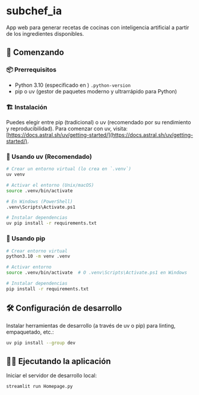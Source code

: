 # subchef_ia

App web para generar recetas de cocinas con inteligencia artificial a partir de los ingredientes disponibles.

## 🚀 Comenzando

### 📦 Prerrequisitos

- Python 3.10 (especificado en ) `.python-version`
- pip o uv (gestor de paquetes moderno y ultrarrápido para Python)

### 🏗️ Instalación

Puedes elegir entre pip (tradicional) o uv (recomendado por su rendimiento y reproducibilidad). Para comenzar con uv,
visita: [https://docs.astral.sh/uv/getting-started/](https://docs.astral.sh/uv/getting-started/).

### 🔧 Usando uv (Recomendado)

```bash
# Crear un entorno virtual (lo crea en `.venv`)
uv venv

# Activar el entorno (Unix/macOS)
source .venv/bin/activate

# En Windows (PowerShell)
.venv\Scripts\Activate.ps1

# Instalar dependencias
uv pip install -r requirements.txt
```

### 🧪 Usando pip

```bash
# Crear entorno virtual
python3.10 -m venv .venv

# Activar entorno
source .venv/bin/activate  # O .venv\Scripts\Activate.ps1 en Windows

# Instalar dependencias
pip install -r requirements.txt
```

## 🛠️ Configuración de desarrollo

Instalar herramientas de desarrollo (a través de uv o pip) para linting, empaquetado, etc.:

```bash
uv pip install --group dev
```

## 🏃‍♀️ Ejecutando la aplicación

Iniciar el servidor de desarrollo local:

```bash
streamlit run Homepage.py 
```
